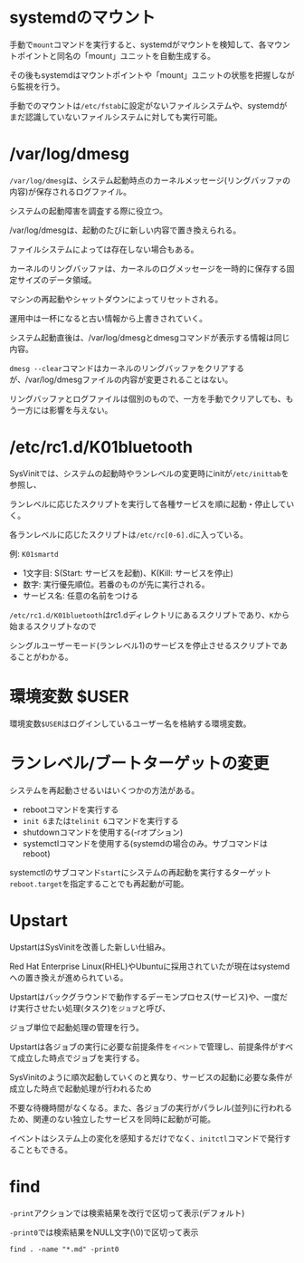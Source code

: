 # systemdのマウント

手動で`mount`コマンドを実行すると、systemdがマウントを検知して、各マウントポイントと同名の「mount」ユニットを自動生成する。

その後もsystemdはマウントポイントや「mount」ユニットの状態を把握しながら監視を行う。

手動でのマウントは`/etc/fstab`に設定がないファイルシステムや、systemdがまだ認識していないファイルシステムに対しても実行可能。

# /var/log/dmesg

`/var/log/dmesg`は、システム起動時点のカーネルメッセージ(リングバッファの内容)が保存されるログファイル。

システムの起動障害を調査する際に役立つ。

/var/log/dmesgは、起動のたびに新しい内容で置き換えられる。

ファイルシステムによっては存在しない場合もある。

カーネルのリングバッファは、カーネルのログメッセージを一時的に保存する固定サイズのデータ領域。

マシンの再起動やシャットダウンによってリセットされる。

運用中は一杯になると古い情報から上書きされていく。

システム起動直後は、/var/log/dmesgとdmesgコマンドが表示する情報は同じ内容。

`dmesg --clear`コマンドはカーネルのリングバッファをクリアするが、/var/log/dmesgファイルの内容が変更されることはない。

リングバッファとログファイルは個別のもので、一方を手動でクリアしても、もう一方には影響を与えない。

# /etc/rc1.d/K01bluetooth

SysVinitでは、システムの起動時やランレベルの変更時にinitが`/etc/inittab`を参照し、

ランレベルに応じたスクリプトを実行して各種サービスを順に起動・停止していく。

各ランレベルに応じたスクリプトは`/etc/rc[0-6].d`に入っている。

例: `K01smartd`

- 1文字目: S(Start: サービスを起動)、K(Kill: サービスを停止)
- 数字: 実行優先順位。若番のものが先に実行される。
- サービス名: 任意の名前をつける

`/etc/rc1.d/K01bluetooth`はrc1.dディレクトリにあるスクリプトであり、`K`から始まるスクリプトなので

シングルユーザーモード(ランレベル1)のサービスを停止させるスクリプトであることがわかる。

# 環境変数 $USER

環境変数`$USER`はログインしているユーザー名を格納する環境変数。

# ランレベル/ブートターゲットの変更

システムを再起動させるいはいくつかの方法がある。

- rebootコマンドを実行する
- `init 6`または`telinit 6`コマンドを実行する
- shutdownコマンドを使用する(-rオプション)
- systemctlコマンドを使用する(systemdの場合のみ。サブコマンドはreboot)

systemctlのサブコマンド`start`にシステムの再起動を実行するターゲット`reboot.target`を指定することでも再起動が可能。

# Upstart

UpstartはSysVinitを改善した新しい仕組み。

Red Hat Enterprise Linux(RHEL)やUbuntuに採用されていたが現在はsystemdへの置き換えが進められている。

Upstartはバックグラウンドで動作するデーモンプロセス(サービス)や、一度だけ実行させたい処理(タスク)を`ジョブ`と呼び、

ジョブ単位で起動処理の管理を行う。

Upstartは各ジョブの実行に必要な前提条件を`イベント`で管理し、前提条件がすべて成立した時点でジョブを実行する。

SysVinitのように順次起動していくのと異なり、サービスの起動に必要な条件が成立した時点で起動処理が行われるため

不要な待機時間がなくなる。また、各ジョブの実行がパラレル(並列)に行われるため、関連のない独立したサービスを同時に起動が可能。

イベントはシステム上の変化を感知するだけでなく、`initctl`コマンドで発行することもできる。

# find

`-print`アクションでは検索結果を改行で区切って表示(デフォルト)

`-print0`では検索結果をNULL文字(\0)で区切って表示

```
find . -name "*.md" -print0
```

